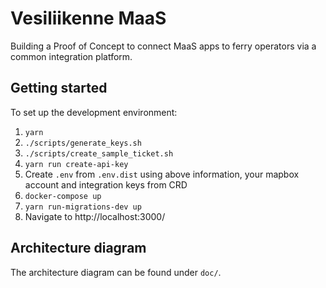 # Vesiliikenne MaaS

Building a Proof of Concept to connect MaaS apps to ferry operators via a common integration platform.

## Getting started

To set up the development environment:

1. `yarn`
1. `./scripts/generate_keys.sh`
1. `./scripts/create_sample_ticket.sh`
1. `yarn run create-api-key`
1. Create `.env` from `.env.dist` using above information, your mapbox account and integration keys from CRD
1. `docker-compose up`
1. `yarn run-migrations-dev up`
1. Navigate to http://localhost:3000/

## Architecture diagram

The architecture diagram can be found under `doc/`.
